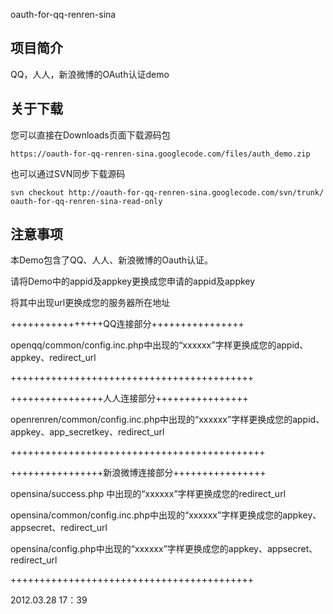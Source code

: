 oauth-for-qq-renren-sina
## 项目简介 ##
QQ，人人，新浪微博的OAuth认证demo

## 关于下载 ##
您可以直接在Downloads页面下载源码包
```
https://oauth-for-qq-renren-sina.googlecode.com/files/auth_demo.zip
```
也可以通过SVN同步下载源码
```
svn checkout http://oauth-for-qq-renren-sina.googlecode.com/svn/trunk/ oauth-for-qq-renren-sina-read-only
```
## 注意事项 ##
本Demo包含了QQ、人人、新浪微博的Oauth认证。

请将Demo中的appid及appkey更换成您申请的appid及appkey

将其中出现url更换成您的服务器所在地址



++++++++++++++++QQ连接部分++++++++++++++++

openqq/common/config.inc.php中出现的“xxxxxx”字样更换成您的appid、appkey、redirect\_url

++++++++++++++++++++++++++++++++++++++++++


++++++++++++++++人人连接部分++++++++++++++++

openrenren/common/config.inc.php中出现的“xxxxxx”字样更换成您的appid、appkey、app\_secretkey、redirect\_url

++++++++++++++++++++++++++++++++++++++++++++

++++++++++++++++新浪微博连接部分++++++++++++++++

opensina/success.php 中出现的“xxxxxx”字样更换成您的redirect\_url

opensina/common/config.inc.php中出现的“xxxxxx”字样更换成您的appkey、appsecret、redirect\_url

opensina/config.php中出现的“xxxxxx”字样更换成您的appkey、appsecret、redirect\_url

++++++++++++++++++++++++++++++++++++++++++




2012.03.28 17：39